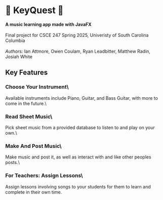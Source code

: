 # 🎹 KeyQuest :scroll:
**A music learning app made with JavaFX**\
\
Final project for CSCE 247 Spring 2025, Univeristy of South Carolina Columbia\
\
*Authors:* Ian Attmore, Owen Coulam, Ryan Leadbitter, Matthew Radin, Josiah White

## Key Features
### **Choose Your Instrument**\
Available instruments include Piano, Guitar, and Bass Guitar, with more to come in the future.\
### **Read Sheet Music**\
Pick sheet music from a provided database to listen to and play on your own.\
### **Make And Post Music**\
Make music and post it, as well as interact with and like other peoples posts.\
### **For Teachers: Assign Lessons**\
Assign lessons involving songs to your students for them to learn and complete in their own time.